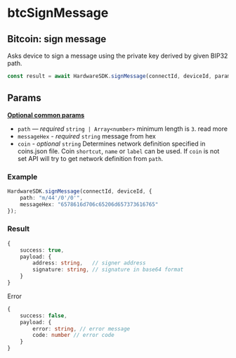 # btcSignMessage

## Bitcoin: sign message

Asks device to sign a message using the private key derived by given BIP32 path.

```typescript
const result = await HardwareSDK.signMessage(connectId, deviceId, params);
```

## Params

****[**Optional common params**](common-params.md)****

* `path` — _required_ `string | Array<number>` minimum length is `3`. read more
* `messageHex` - _required_ `string` message from hex
* `coin` - _optional_ `string` Determines network definition specified in coins.json file. Coin `shortcut`, `name` or `label` can be used. If `coin` is not set API will try to get network definition from `path`.

### Example

```typescript
HardwareSDK.signMessage(connectId, deviceId, {
    path: "m/44'/0'/0'",
    messageHex: "6578616d706c65206d657373616765"
});
```

### Result

```typescript
{
    success: true,
    payload: {
        address: string,   // signer address
        signature: string, // signature in base64 format
    }
}
```

Error

```typescript
{
    success: false,
    payload: {
        error: string, // error message
        code: number // error code
    }
}
```
